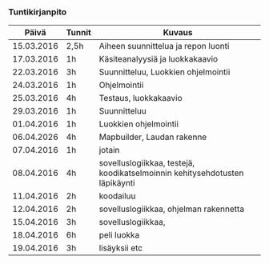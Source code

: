 ### Tuntikirjanpito
Päivä | Tunnit | Kuvaus
--------------- | ----- | ------
15.03.2016 | 2,5h | Aiheen suunnittelua ja repon luonti
17.03.2016 | 1h | Käsiteanalyysiä ja luokkakaavio
22.03.2016 | 3h | Suunnitteluu, Luokkien ohjelmointii
24.03.2016 | 1h | Ohjelmointii
25.03.2016 | 4h | Testaus, luokkakaavio
29.03.2016 | 1h | Suunnitteluu
01.04.2016 | 1h | Luokkien ohjelmointii
06.04.2026 | 4h | Mapbuilder, Laudan rakenne
07.04.2016 | 1h | jotain
08.04.2016 | 4h | sovelluslogiikkaa, testejä, koodikatselmoinnin kehitysehdotusten läpikäynti
11.04.2016 | 2h | koodailuu
12.04.2016 | 2h | sovelluslogiikkaa, ohjelman rakennetta
15.04.2016 | 3h | sovelluslogiikkaa,
18.04.2016 | 6h | peli luokka
19.04.2016 | 3h | lisäyksii etc


